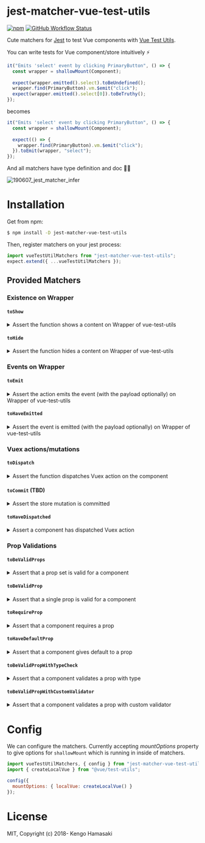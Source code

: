 # jest-matcher-vue-test-utils

[![npm](https://img.shields.io/npm/v/jest-matcher-vue-test-utils.svg?style=for-the-badge)](https://www.npmjs.com/package/jest-matcher-vue-test-utils)
[![GitHub Workflow Status](https://img.shields.io/github/workflow/status/hmsk/jest-matcher-vue-test-utils/Node%20CI?style=for-the-badge)](https://github.com/hmsk/jest-matcher-vue-test-utils/actions?query=workflow%3A%22Node+CI%22)

Cute matchers for [Jest](https://facebook.github.io/jest) to test Vue components with [Vue Test Utils](https://vue-test-utils.vuejs.org/).

You can write tests for Vue component/store intuitively ⚡️

```ts
it("Emits 'select' event by clicking PrimaryButton", () => {
  const wrapper = shallowMount(Component);
  
  expect(wrapper.emitted().select).toBeUndefined();
  wrapper.find(PrimaryButton).vm.$emit("click");
  expect(wrapper.emitted().select[0]).toBeTruthy();
});
```

becomes

```ts
it("Emits 'select' event by clicking PrimaryButton", () => {
  const wrapper = shallowMount(Component);
  
  expect(() => {
    wrapper.find(PrimaryButton).vm.$emit("click");
  }).toEmit(wrapper, "select");
});
```

And all matchers have type definition and doc 💇‍♂️

![190607_jest_matcher_infer](https://user-images.githubusercontent.com/85887/59101871-316fb600-88df-11e9-9ce1-54e5231c2bf6.gif)

# Installation

Get from npm:

```sh
$ npm install -D jest-matcher-vue-test-utils
```

Then, register matchers on your jest process:

```js
import vueTestUtilMatchers from "jest-matcher-vue-test-utils";
expect.extend({ ...vueTestUtilMatchers });
```

## Provided Matchers

### Existence on Wrapper

#### `toShow`

<details>
  <summary>Assert the function shows a content on Wrapper of vue-test-utils</summary>

```js
// error-message.vue
<template>
  <div>
    <p v-if="isError" class="error">message</p>
  </div>
</template>

...

data: function () {
  return {
    isError: false
  }
},
methods: {
  showError () {
    this.isError = true;
  }
}
```

```js
import Component from "./error-message.vue";

it("show error by showError", async () => {
  return expect(async () => {
    wrapper.vm.showError();
    await wrapper.vm.$nextTick();
  }).toShow(wrapper, "p.error"); // Passes
});
```
</details>

#### `toHide`

<details>
  <summary>Assert the function hides a content on Wrapper of vue-test-utils</summary>

```js
// error-message.vue
<template>
  <div>
    <p v-if="isError" class="error">message</p>
  </div>
</template>

...

data: function () {
  return {
    isError: true
  }
},
methods: {
  hideError () {
    this.isError = false;
  }
}
```

```js
import Component from "./error-message.vue";

it("show error by showError", async () => {
  return expect(async () => {
    wrapper.vm.hideError();
    await wrapper.vm.$nextTick();
  }).toHide(wrapper, "p.error"); // Passes
});
```

</details>

### Events on Wrapper

#### `toEmit`

<details>
  <summary>Assert the action emits the event (with the payload optionally) on Wrapper of vue-test-utils</summary>

```js
// event.vue
<template>
  <div @click="emitEvent('clicked')">
    Click Me
  </div>
</template>

<script>
module.exports = {
  methods: {
    emitEvent (e) {
      this.$emit("special", e);
    }
  }
}
</script>
```

```js
import Component from "./event.vue";

it("emits special event by click", () => {
  const wrapper = shallowMount(Component);
  expect(() => wrapper.trigger("click")).toEmit(wrapper, "special"); // Passes
  expect(() => wrapper.trigger("click")).toEmit(wrapper, "special", "clicked"); // Passes
});
```

Async function is supported as well.

```js
it("emits special event by click", async () => {
  const wrapper = shallowMount(Component);
  return expect(async () => triggersEventAsynchronously()).toEmit(wrapper, "special", "clicked"); // Passes
});
```

</details>

#### `toHaveEmitted`

<details>
  <summary>Assert the event is emitted (with the payload optionally) on Wrapper of vue-test-utils</summary>

```js
// event.vue
<template>
  <div @click="emitEvent('clicked')">
    Click Me
  </div>
</template>

<script>
module.exports = {
  methods: {
    emitEvent (e) {
      this.$emit("special", e);
    }
  }
}
</script>
```

```js
import Component from "./event.vue";

it("emits special event by click", () => {
  const wrapper = shallowMount(Component);
  wrapper.trigger("click");
  expect(wrapper).toHaveEmitted("special"); // Passes
  expect(wrapper).toHaveEmitted("special", "clicked"); // Passes
});
```
</details>

### Vuex actions/mutations

#### `toDispatch`

<details>
<summary>Assert the function dispatches Vuex action on the component</summary>

```js
// click-store.vue
<template>
  <div @click="dispatchStore('click')">
    Click Me
  </div>
</template>

<script>
module.exports = {
  methods: {
    dispatchStore (e) {
      this.$store.dispatch('awesomeAction', e);
    }
  }
}
</script>
```

```js
import Component from "./click-store.vue";

it("Dispatches the action on store by click", () => {
  const wrapper = shallowMount(Component);
  expect(() => {
    wrapper.trigger("click");
  }).toDispatch(wrapper, "awesomeAction"); // Passes

  expect(() => {
    wrapper.trigger("click");
  }).toDispatch(wrapper, "awesomeAction", 'click'); // Passes
});
```

Async function is supported as well.

```js
it("dispatches the action on store by click", async () => {
  return expect(async () => {
    dispatchEventAsynchronosly();
  }).toDispatch(wrapper, "awesomeAction", 'click'); // Passes
});
```
</details>

#### `toCommit` (TBD)

<details>
<summary>Assert the store mutation is committed</summary>

```js
// click-store.vue
<template>
  <div @click="commitStore('click')">
    Click Me
  </div>
</template>

<script>
module.exports = {
  methods: {
    commitStore (e) {
      this.$store.commit('importantMutation', e);
    }
  }
}
</script>
```

```js
import Component from "./click-store.vue";

it("Commits the mutation on store by click", () => {
  const wrapper = shallowMount(Component);
  expect(() => {
    wrapper.trigger("click");
  }).toCommit(wrapper, "importantMutation"); // Passes

  expect(() => {
    wrapper.trigger("click");
  }).toCommit(wrapper, "importantMutation", 'click'); // Passes
});
```
</details>

#### `toHaveDispatched`

<details>
<summary>Assert a component has dispatched Vuex action</summary>

```js
// click-store.vue
<template>
  <div @click="dispatchStore('click')">
    Click Me
  </div>
</template>

<script>
module.exports = {
  methods: {
    dispatchStore (e) {
      this.$store.dispatch('awesomeAction', e);
    }
  }
}
</script>
```

```js
import Component from "./click-store.vue";
import { vuexPlugin } from "jest-matcher-vue-test-utils";

it("Dispatches the action on store by click", () => {
  const store = new Vuex.Store({
    actions: dispatchStore() {},
    plugins: [vuexPlugin()] // Requires adding plugin to use `toHaveDispatched` matcher
  });

  const wrapper = shallowMount(Component, { store })
  wrapper.trigger("click");
  expect(wrapper).toHaveDispatched("awesomeAction"); // Passes
  expect(wrapper).toHaveDispatched("awesomeAction", "click"); // Passes
});
```
</details>

### Prop Validations

#### `toBeValidProps`

<details>
  <summary>Assert that a prop set is valid for a component</summary>

```js
// name-require-and-fullname-is-validated-component.vue
props: {
  name: {
    type: String,
    required: true
  }
  fullname: {
    validator: function (val) {
      return !!val && val.match(/.+\s.+/);
    }
  }
}
```

```js
import Component from "./name-require-and-fullname-is-validated-component.vue";

it("component validates props", () => {
  expect(Component).toBeValidProps({ name: "required name", fullName: "Kengo Hamasaki" }); // Passes
  expect(Component).toBeValidProps({ fullName: "Kengo Hamasaki" }); // Fails
  expect(Component).toBeValidProps({ name: "required name", fullName: "Kengo" }); // Fails
});
```
</details>

#### `toBeValidProp`

<details>
  <summary>Assert that a single prop is valid for a component</summary>

```js
// name-require-component.vue
props: {
  name: {
    type: String,
    required: true
  }
}
```

```js
import Component from "./name-require-component.vue";

it("component validates props", () => {
  expect(Component).toBeValidProp("name", "Required Name"); // Passes
  expect(Component).toBeValidProp("name", null); // Fails as required
  expect(Component).toBeValidProp("name", 123}); // Fails as typecheck
});
```
</details>



#### `toRequireProp`

<details>
  <summary>Assert that a component requires a prop</summary>

```js
// name-require-component.vue
props: {
  name: {
    type: String,
    required: true
  }
}
```

```js
import Component from "./name-require-component.vue";

it("component requires name prop", () => {
  expect(Component).toRequireProp("name"); // Passes
  expect(Component).toRequireProp("birthday"); // Fails
});
```
</details>

#### `toHaveDefaultProp`

<details>
  <summary>Assert that a component gives default to a prop</summary>

```js
// default-address-component.vue
props: {
  address: {
    type: String,
    default: "Kitakyushu, Japan"
  }
}
```

```js
import Component from "./default-address-component.vue";

it("component gives default value for address prop", () => {
  expect(Component).toHaveDefaultProp("address", "Kitakyushu, Japan"); // Passes
  expect(Component).toHaveDefaultProp("address", "San Francisco, US"); // Fails
});
```
</details>

#### `toBeValidPropWithTypeCheck`

<details>
  <summary>Assert that a component validates a prop with type</summary>

```js
// takes-zipcode-component.vue
props: {
  zipcode: {
    type: String
  }
}
```

```js
import Component from "./takes-zipcode-component.vue";

it("component validates zipcode prop", () => {
  expect(Component).toBeValidPropWithTypeCheck("zipcode", "94103"); // Passes
  expect(Component).toBeValidPropWithTypeCheck("zipcode", 94103); // Fails
});
```
</details>

#### `toBeValidPropWithCustomValidator`

<details>
  <summary>Assert that a component validates a prop with custom validator</summary>

```js
// fullname-is-validated-component.vue
props: {
  fullname: {
    validator: function (val) {
      return !!val && val.match(/.+\s.+/);
    }
  }
}
```

```js
import Component from "./fullname-is-validated-component.vue";

it("component validates fullname prop", () => {
  expect(Component).toBeValidPropWithCustomValidator("fullname", "Kengo Hamasaki"); // Passes
  expect(Component).toBeValidPropWithCustomValidator("fullname", "Kengo"); // Fails
});
```
</details>

# Config

We can configure the matchers. Currently accepting *mountOptions* property to give options for `shallowMount` which is running in inside of matchers.

```js
import vueTestUtilMatchers, { config } from "jest-matcher-vue-test-utils";
import { createLocalVue } from "@vue/test-utils";

config({
  mountOptions: { localVue: createLocalVue() }
});
```

# License

MIT, Copyright (c) 2018- Kengo Hamasaki
